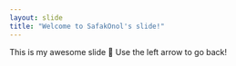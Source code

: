 ```yaml
---
layout: slide
title: "Welcome to SafakOnol's slide!"
---
```

This is my awesome slide :tada:
Use the left arrow to go back!
